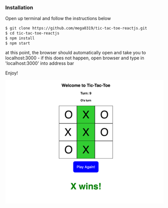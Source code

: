 ### Installation

Open up terminal and follow the instructions below

```
$ git clone https://github.com/mega0319/tic-tac-toe-reactjs.git
$ cd tic-tac-toe-reactjs
$ npm install
$ npm start
```
at this point, the browser should automatically open and take you to localhost:3000 - if this does not happen, open browser and type in 'localhost:3000' into address bar

Enjoy!

![Alt text](./screenshots/t3.png?raw=true "Tic Tac Toe ReactJS")

